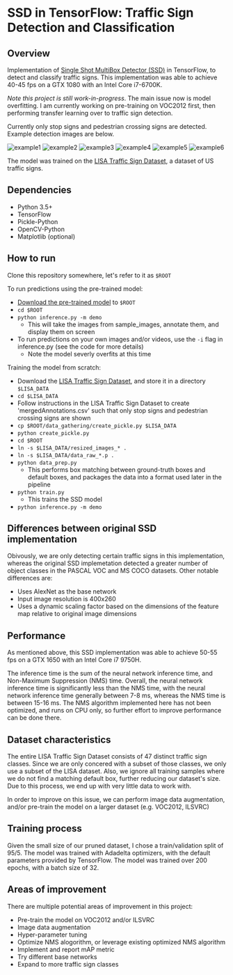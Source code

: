 # SSD in TensorFlow: Traffic Sign Detection and Classification
## Overview
Implementation of [Single Shot MultiBox Detector (SSD)](https://arxiv.org/abs/1512.02325) in TensorFlow, to detect and classify traffic signs. This implementation was able to achieve 40-45 fps on a GTX 1080 with an Intel Core i7-6700K.

*Note this project is still work-in-progress*. The main issue now is model overfitting. I am currently working on pre-training on VOC2012 first, then performing transfer learning over to traffic sign detection.

Currently only stop signs and pedestrian crossing signs are detected. Example detection images are below.

![example1](inference_out/stop_1323896809.avi_image12.png)
![example2](inference_out/pedestrian_1323896918.avi_image9.png)
![example3](inference_out/stop_1323804419.avi_image31.png)
![example4](inference_out/stop_1323822840.avi_image5.png)
![example5](inference_out/pedestrianCrossing_1330547304.avi_image1.png)
![example6](inference_out/pedestrianCrossing_1333395817.avi_image21.png)

The model was trained on the [LISA Traffic Sign Dataset](http://cvrr.ucsd.edu/LISA/lisa-traffic-sign-dataset.html), a dataset of US traffic signs.

## Dependencies
* Python 3.5+
* TensorFlow
* Pickle-Python
* OpenCV-Python
* Matplotlib (optional)

## How to run
Clone this repository somewhere, let's refer to it as `$ROOT`

To run predictions using the pre-trained model:
* [Download the pre-trained model](https://drive.google.com/open?id=0BzaCOTL9zhUlekM3NWU1bmNqeVk) to `$ROOT`
* `cd $ROOT`
* `python inference.py -m demo`
  * This will take the images from sample_images, annotate them, and display them on screen
* To run predictions on your own images and/or videos, use the `-i` flag in inference.py (see the code for more details)
  * Note the model severly overfits at this time

Training the model from scratch:
* Download the [LISA Traffic Sign Dataset](http://cvrr.ucsd.edu/LISA/lisa-traffic-sign-dataset.html), and store it in a directory `$LISA_DATA`
* `cd $LISA_DATA`
* Follow instructions in the LISA Traffic Sign Dataset to create 'mergedAnnotations.csv' such that only stop signs and pedestrian crossing signs are shown
* `cp $ROOT/data_gathering/create_pickle.py $LISA_DATA`
* `python create_pickle.py`
* `cd $ROOT`
* `ln -s $LISA_DATA/resized_images_* .`
* `ln -s $LISA_DATA/data_raw_*.p .`
* `python data_prep.py`
  * This performs box matching between ground-truth boxes and default boxes, and packages the data into a format used later in the pipeline
* `python train.py`
  * This trains the SSD model
* `python inference.py -m demo`

## Differences between original SSD implementation
Obivously, we are only detecting certain traffic signs in this implementation, whereas the original SSD implemetation detected a greater number of object classes in the PASCAL VOC and MS COCO datasets. Other notable differences are:
* Uses AlexNet as the base network
* Input image resolution is 400x260
* Uses a dynamic scaling factor based on the dimensions of the feature map relative to original image dimensions

## Performance
As mentioned above, this SSD implementation was able to achieve 50-55 fps on a GTX 1650 with an Intel Core i7 9750H.

The inference time is the sum of the neural network inference time, and Non-Maximum Suppression (NMS) time. Overall, the neural network inference time is significantly less than the NMS time, with the neural network inference time generally between 7-8 ms, whereas the NMS time is between 15-16 ms. The NMS algorithm implemented here has not been optimized, and runs on CPU only, so further effort to improve performance can be done there.

## Dataset characteristics
The entire LISA Traffic Sign Dataset consists of 47 distinct traffic sign classes. Since we are only concered with a subset of those classes, we only use a subset of the LISA dataset. Also, we ignore all training samples where we do not find a matching default box, further reducing our dataset's size. Due to this process, we end up with very little data to work with.

In order to improve on this issue, we can perform image data augmentation, and/or pre-train the model on a larger dataset (e.g. VOC2012, ILSVRC)

## Training process
Given the small size of our pruned dataset, I chose a train/validation split of 95/5. The model was trained with Adadelta optimizers, with the default parameters provided by TensorFlow. The model was trained over 200 epochs, with a batch size of 32.

## Areas of improvement
There are multiple potential areas of improvement in this project:

* Pre-train the model on VOC2012 and/or ILSVRC
* Image data augmentation
* Hyper-parameter tuning
* Optimize NMS alogorithm, or leverage existing optimized NMS algorithm
* Implement and report mAP metric
* Try different base networks
* Expand to more traffic sign classes
